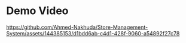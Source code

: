 # Demo Video
https://github.com/Ahmed-Nakhuda/Store-Management-System/assets/144385153/d1bdd6ab-c4d1-428f-9060-a54892f27c78

